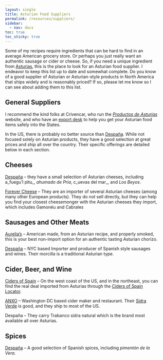```yaml
---
layout: single
title: Asturian Food Suppliers
permalink: /resources/suppliers/
sidebar:
  - nav: docs
toc: true
toc_sticky: true
---
```

Some of my recipes require ingredients that can be hard to find in an average American grocery store. Or perhaps you just really want an authentic sausage or cider or cheese. So, if you need a unique ingredient from [Asturias](https://eatingasturias.com/wiki/Asturias "Asturias"), this is the place to look for an Asturian food supplier. I endeavor to keep this list up to date and somewhat complete. Do you know of a good supplier of Asturian or Asturian-style products in North America that ships widely and is reasonably priced? If so, please let me know so I can see about adding them to this list.

## General Suppliers

I recommend the kind folks at Crivencar, who run the _[Productos de Asturias](https://www.productosdeasturias.com/)_ website, and who have an [export desk](https://www.productosdeasturias.com/en/content/exportacion-productos-asturianos) to help you get your Asturian food items safely into the States.

In the US, there is probably no better source than [Despaña](https://despanabrandfoods.com/). While not focused solely on Asturian products, they have a good selection at great prices and ship all over the country. Their specific offerings are detailed below in each section.

## Cheeses

[Despaña](https://despanabrandfoods.com/collections/a7-cheese) – they have a small selection of Asturian cheeses, including a_fuegu’l pitu_, _ahumado de Pria_, c_uevas del mar_, and _Los Beyos_.

[Forever Cheese](https://forevercheese.com/product/gamonedo-dop/) – They are an importer of several Asturian cheeses (among many other European products). They do not sell directly, but they can help you find your closest cheesemonger with the Asturian cheeses they import, which includes Gamonéu and Cabrales

## Sausages and Other Meats

[Aurelia’s](https://aureliaschorizo.com/aurelias-spanish-chorizo/) – American made, from an Asturian recipe, and properly smoked, this is your best non-import option for an authentic tasting Asturian chorizo.

[Despaña](https://despanabrandfoods.com/collections/chorizo-charcuterie) – NYC based Importer and producer of Spanish style sausages and wines. Their morcilla is a traditional Asturian type.

## Cider, Beer, and Wine

[Ciders of Spain](http://cidersofspain.com/) – On the west coast of the US, and in the northeast, you can find the real deal imported from Asturias through the [Ciders of Spain Locator](http://cidersofspain.com/locater/).

[ANXO](https://anxocider.com/order-cider/#ship) – Washington DC based cider maker and restaurant. Their [Sidra Verde](https://anxocider.com/cider/sidra-verde/) is good, and they ship to most of the US.

Despaña – They carry Trabanco sidra natural which is the brand most available all over Asturias.

## Spices

[Despaña](https://despanabrandfoods.com/collections/spices-seasonings-dry-peppers) – A good selection of Spanish spices, including _pimentón de la Vera_.